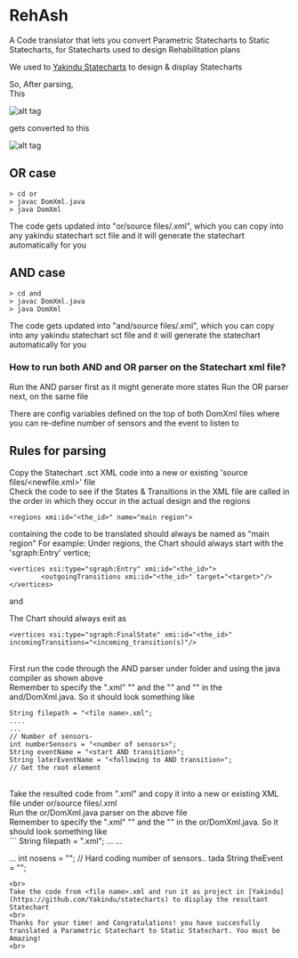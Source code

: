 # RehAsh
A Code translator that lets you convert Parametric Statecharts to Static Statecharts, for Statecharts used to design Rehabilitation plans

We used to [Yakindu Statecharts](https://github.com/Yakindu/statecharts) to design & display Statecharts

So, After parsing, <br> 
This

![alt tag](https://raw.githubusercontent.com/emsoftaut/ReHashFME/master/case-study/PSCboxed.png)

gets converted to this 

![alt tag](https://raw.githubusercontent.com/emsoftaut/ReHashFME/master/case-study/PSCNew.png)

## OR case

```
> cd or
> javac DomXml.java
> java DomXml
```
The code gets updated into "or/source files/<file name>.xml", which you can copy into any yakindu statechart sct file and it will generate the statechart automatically for you

## AND case


```
> cd and
> javac DomXml.java
> java DomXml
```
The code gets updated into "and/source files/<file name>.xml", which you can copy into any yakindu statechart sct file and it will generate the statechart automatically for you


### How to run both AND and OR parser on the Statechart xml file?

Run the AND parser first as it might generate more states
Run the OR parser next, on the same file

There are config variables defined on the top of both DomXml files
where you can re-define number of sensors and the event to listen to

## Rules for parsing
Copy the Statechart .sct XML code into a new or existing 'source files/<newfile.xml>' file
<br>
Check the code to see if the States & Transitions in the XML file are called in the order in which they occur in the actual design and the regions 
```
<regions xmi:id="<the_id>" name="main region"> 
```
containing the code to be translated should always be named as "main region"
For example:
Under regions, the Chart should always start with the 'sgraph:Entry' vertice;
<br>

```
<vertices xsi:type="sgraph:Entry" xmi:id="<the_id>">
        <outgoingTransitions xmi:id="<the_id>" target="<target>"/>
</vertices>
```
and

The Chart should always exit as 
```
<vertices xsi:type="sgraph:FinalState" xmi:id="<the_id>" incomingTransitions="<incoming_transition(s)"/>
```
<br>
First run the code through the AND parser under folder and using the java compiler as shown above
<br>
Remember to specify the "<file name>.xml" "<number of sensors>" and the "<start AND transition>" and "<following to AND transition>" in the and/DomXml.java. So it should look something like

```
String filepath = "<file name>.xml";
....
...
// Number of sensors- 
int numberSensors = "<number of sensors>";
String eventName = "<start AND transition>";
String laterEventName = "<following to AND transition>";
// Get the root element
```
<br>
Take the resulted code from "<file name>.xml" and copy it into a new or existing XML file under or/source files/<file name>.xml
<br>
Run the or/DomXml.java parser on the above file
<br>
Remember to specify the "<file name>.xml" "<number of sensors>" and the "<OR transition name>" in the or/DomXml.java. So it should look something like
<br>
```
String filepath = "<file name>.xml";
...
...

...
int nosens = "<number of sensors>"; // Hard coding number of sensors.. tada
String theEvent = "<number of sensors>";
```
<br>
Take the code from <file name>.xml and run it as project in [Yakindu](https://github.com/Yakindu/statecharts) to display the resultant Statechart
<br>
Thanks for your time! and Congratulations! you have succesfully translated a Parametric Statechart to Static Statechart. You must be Amazing!
<br>
